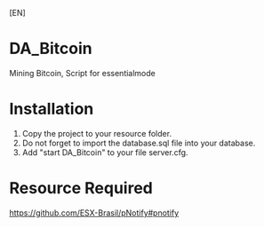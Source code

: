 [EN]

# DA_Bitcoin
Mining Bitcoin, Script for essentialmode 

# Installation
1) Copy the project to your resource folder.
2) Do not forget to import the database.sql file into your database.
3) Add "start DA_Bitcoin" to your file server.cfg.

# Resource Required
 https://github.com/ESX-Brasil/pNotify#pnotify
